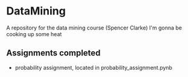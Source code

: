 # DataMining
A repository for the data mining course (Spencer Clarke)
I'm gonna be cooking up some heat

## Assignments completed
- probability assignment, located in probability_assignment.pynb
